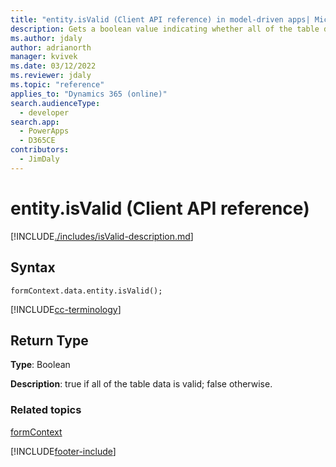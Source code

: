 ```yaml
---
title: "entity.isValid (Client API reference) in model-driven apps| MicrosoftDocs"
description: Gets a boolean value indicating whether all of the table data is valid.
ms.author: jdaly
author: adrianorth
manager: kvivek
ms.date: 03/12/2022
ms.reviewer: jdaly
ms.topic: "reference"
applies_to: "Dynamics 365 (online)"
search.audienceType: 
  - developer
search.app: 
  - PowerApps
  - D365CE
contributors:
  - JimDaly
---
```

# entity.isValid (Client API reference)



[!INCLUDE[./includes/isValid-description.md](./includes/isValid-description.md)]

## Syntax

`formContext.data.entity.isValid();`

[!INCLUDE[cc-terminology](../../../../data-platform/includes/cc-terminology.md)]

## Return Type

**Type**: Boolean

**Description**: true if all of the table data is valid; false otherwise.

### Related topics

[formContext](../../clientapi-form-context.md)



[!INCLUDE[footer-include](../../../../../includes/footer-banner.md)]